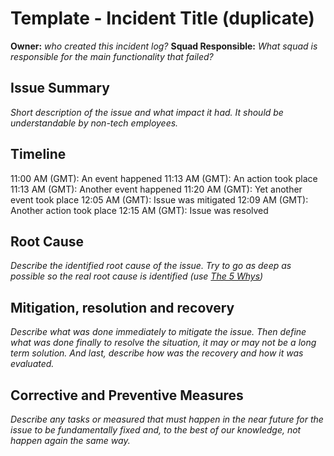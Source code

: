 # Template - Incident Title (duplicate)

**Owner:** *who created this incident log?*
**Squad Responsible:** *What squad is responsible for the main functionality that
failed?*

## Issue Summary
*Short description of the issue and what impact it had. It should be understandable by non-tech employees.*

## Timeline
11:00 AM (GMT): An event happened
11:13 AM (GMT): An action took place
11:13 AM (GMT): Another event happened 11:20 AM (GMT): Yet another event took place 12:05 AM (GMT): Issue was mitigated
12:09 AM (GMT): Another action took place 12:15 AM (GMT): Issue was resolved

## Root Cause
*Describe the identified root cause of the issue. Try to go as deep as possible so the real root cause is identified (use [The 5 Whys](https://www.isixsigma.com/tools-templates/cause-effect/determine-root-cause-5-whys/))*

## Mitigation, resolution and recovery
*Describe what was done immediately to mitigate the issue. Then define what was done finally to resolve the situation, it may or may not be a long term solution. And last, describe how was the recovery and how it was evaluated.*

## Corrective and Preventive Measures
*Describe any tasks or measured that must happen in the near future for the issue to be fundamentally fixed and, to the best of our knowledge, not happen again the same way.*
